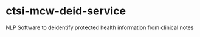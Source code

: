 # ctsi-mcw-deid-service
NLP Software to deidentify protected health information from clinical notes
